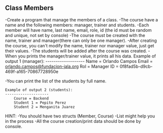 ﻿## Class Members

-Create a program that manage the members of a class.
-The course have a name and the following members: manager, trainer and students.
-Each member will have name, last name, email, role, id (the id must be random and unique, not set by console)
-The course must be created with the name, trainer and manager(there can only be one manager).
-After creating the course, you can't modify the name, trainer nor manager value, just get their values.
-The students will be added after the course was created.
-When you prints the manager/trainer value, it prints all his data.
Example of output 1 (manager):
	--------------------
		Name = Orlando Campos
		Email = orlando.campos@fundacion-jala.org
		Rol = Manager
		ID = 0f8fad5b-d9cb-469f-a165-70867728950e
		
-You can print the list of the students by full name.

	Example of output 2 (students):
	--------------------
		Course = Backend
		Student 1 = Pepito Perez
		Student 2 = Menganita Juarez
		
HINT:
-You should have two structs (Member, Course)
-List might help you in the process
-All the course creation/print data should be done by console.